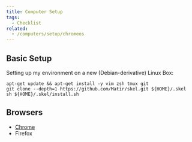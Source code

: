 ```yaml
---
title: Computer Setup
tags:
  - Checklist
related:
  - /computers/setup/chromeos
---
```


## Basic Setup ##

Setting up my environment on a new (Debian-derivative) Linux Box:

```
apt-get update && apt-get install -y vim zsh tmux git
git clone --depth=1 https://github.com/Matir/skel.git ${HOME}/.skel
sh ${HOME}/.skel/install.sh
```

## Browsers ##

* [Chrome](/computers/setup/chrome)
* Firefox
